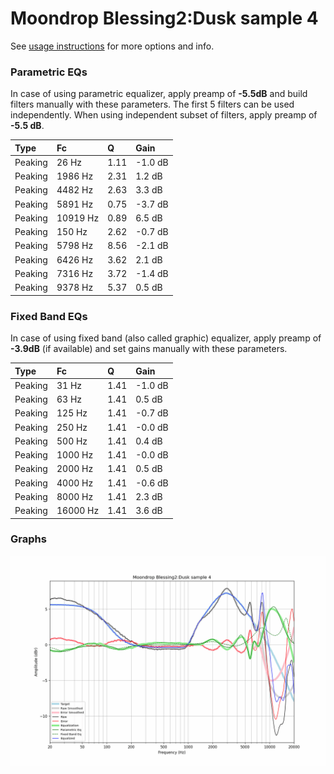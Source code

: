 # Moondrop Blessing2:Dusk sample 4
See [usage instructions](https://github.com/jaakkopasanen/AutoEq#usage) for more options and info.

### Parametric EQs
In case of using parametric equalizer, apply preamp of **-5.5dB** and build filters manually
with these parameters. The first 5 filters can be used independently.
When using independent subset of filters, apply preamp of **-5.5 dB**.

| Type    | Fc       |    Q | Gain    |
|:--------|:---------|:-----|:--------|
| Peaking | 26 Hz    | 1.11 | -1.0 dB |
| Peaking | 1986 Hz  | 2.31 | 1.2 dB  |
| Peaking | 4482 Hz  | 2.63 | 3.3 dB  |
| Peaking | 5891 Hz  | 0.75 | -3.7 dB |
| Peaking | 10919 Hz | 0.89 | 6.5 dB  |
| Peaking | 150 Hz   | 2.62 | -0.7 dB |
| Peaking | 5798 Hz  | 8.56 | -2.1 dB |
| Peaking | 6426 Hz  | 3.62 | 2.1 dB  |
| Peaking | 7316 Hz  | 3.72 | -1.4 dB |
| Peaking | 9378 Hz  | 5.37 | 0.5 dB  |

### Fixed Band EQs
In case of using fixed band (also called graphic) equalizer, apply preamp of **-3.9dB**
(if available) and set gains manually with these parameters.

| Type    | Fc       |    Q | Gain    |
|:--------|:---------|:-----|:--------|
| Peaking | 31 Hz    | 1.41 | -1.0 dB |
| Peaking | 63 Hz    | 1.41 | 0.5 dB  |
| Peaking | 125 Hz   | 1.41 | -0.7 dB |
| Peaking | 250 Hz   | 1.41 | -0.0 dB |
| Peaking | 500 Hz   | 1.41 | 0.4 dB  |
| Peaking | 1000 Hz  | 1.41 | -0.0 dB |
| Peaking | 2000 Hz  | 1.41 | 0.5 dB  |
| Peaking | 4000 Hz  | 1.41 | -0.6 dB |
| Peaking | 8000 Hz  | 1.41 | 2.3 dB  |
| Peaking | 16000 Hz | 1.41 | 3.6 dB  |

### Graphs
![](./Moondrop%20Blessing2:Dusk%20sample%204.png)
